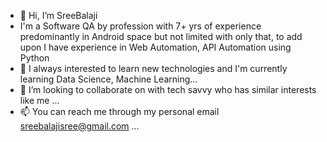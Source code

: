 - 👋 Hi, I’m SreeBalaji
- I'm a Software QA by profession with 7+ yrs of experience predominantly in Android space but not limited with only that, to add upon I have experience 
in Web Automation, API Automation using Python 
- 🌱 I always interested to learn new technologies and I'm currently learning Data Science, Machine Learning...
- 💞️ I’m looking to collaborate on with tech savvy who has similar interests like me ...
- 📫 You can reach me through my personal email sreebalajisree@gmail.com ...

<!---
sreebalajisree/sreebalajisree is a ✨ special ✨ repository because its `README.md` (this file) appears on your GitHub profile.
You can click the Preview link to take a look at your changes.
--->
